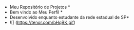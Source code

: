* Meu Repositório de Projetos *
* Bem vindo ao Meu Perfil *
* Desenvolvido enquanto estudante da rede estadual de SP*
* ![] (https://tenor.com/bHqBK.gif)
